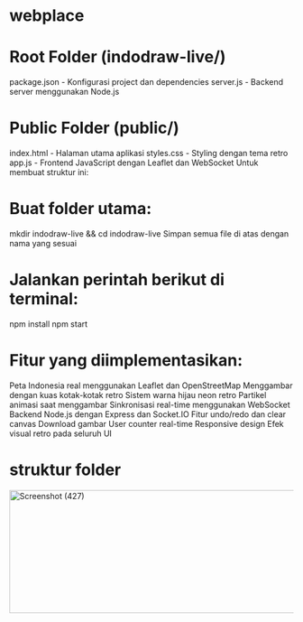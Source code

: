 # webplace
# Root Folder (indodraw-live/)
package.json - Konfigurasi project dan dependencies
server.js - Backend server menggunakan Node.js
# Public Folder (public/)
index.html - Halaman utama aplikasi
styles.css - Styling dengan tema retro
app.js - Frontend JavaScript dengan Leaflet dan WebSocket
Untuk membuat struktur ini:

# Buat folder utama:
mkdir indodraw-live && cd indodraw-live
Simpan semua file di atas dengan nama yang sesuai
# Jalankan perintah berikut di terminal:
npm install
npm start
# Fitur yang diimplementasikan:
Peta Indonesia real menggunakan Leaflet dan OpenStreetMap
Menggambar dengan kuas kotak-kotak retro
Sistem warna hijau neon retro
Partikel animasi saat menggambar
Sinkronisasi real-time menggunakan WebSocket
Backend Node.js dengan Express dan Socket.IO
Fitur undo/redo dan clear canvas
Download gambar
User counter real-time
Responsive design
Efek visual retro pada seluruh UI
# struktur folder
<img width="614" height="218" alt="Screenshot (427)" src="https://github.com/user-attachments/assets/b777f186-4e19-4744-a907-a00172c70fdb" />
